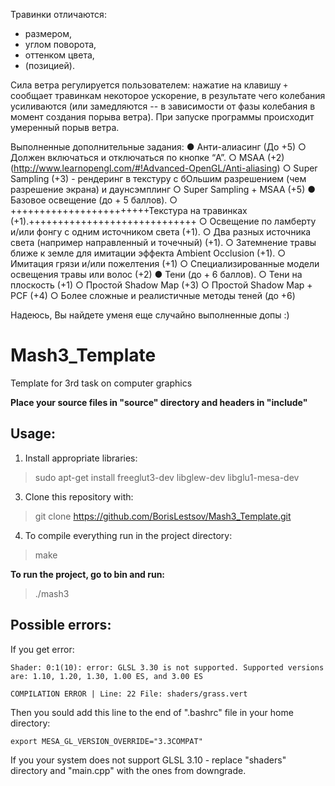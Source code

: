 
Травинки отличаются:
 - размером,
 - углом поворота,
 - оттенком цвета,
 - (позицией).

Сила ветра регулируется пользователем: нажатие на клавишу `+` сообщает травинкам некоторое ускорение, в результате чего колебания усиливаются (или замедляются -- в зависимости от фазы колебания в момент создания порыва ветра). При запуске программы происходит умеренный порыв ветра.


Выполненные дополнительные задания:
● Анти-алиасинг (До +5)
    ○ Должен включаться и отключаться по кнопке “A”.
    ○ MSAA (+2) (http://www.learnopengl.com/#!Advanced-OpenGL/Anti-aliasing)
    ○ Super Sampling (+3) - рендеринг в текстуру с бОльшим разрешением (чем
    разрешение экрана) и даунсэмплинг
    ○ Super Sampling + MSAA (+5)
● Базовое освещение (до + 5 баллов).
    ○ ++++++++++++++++++++++++Текстура на травинках (+1).+++++++++++++++++++++++++++++
    ○ Освещение по ламберту и/или фонгу с одним источником света (+1).
    ○ Два разных источника света (например направленный и точечный) (+1).
    ○ Затемнение травы ближе к земле для имитации эффекта Ambient Occlusion (+1).
    ○ Имитация грязи и/или пожелтения (+1)
    ○ Специализированные модели освещения травы или волос (+2)
● Тени (до + 6 баллов).
    ○ Тени на плоскость (+1)
    ○ Простой Shadow Map (+3)
    ○ Простой Shadow Map + PCF (+4)
    ○ Более сложные и реалистичные методы теней (до +6)

Надеюсь, Вы найдете уменя еще случайно выполненные допы :)
 

# Mash3_Template
Template for 3rd task on computer graphics

__Place your source files in "source" directory and headers in "include"__

## Usage:

1) Install appropriate libraries:

> sudo apt-get install freeglut3-dev libglew-dev libglu1-mesa-dev

3) Clone this repository with:

> git clone https://github.com/BorisLestsov/Mash3_Template.git

4) To compile everything run in the project directory:

> make

__To run the project, go to bin and run:__

> ./mash3 

## Possible errors:

If you get error:
```
Shader: 0:1(10): error: GLSL 3.30 is not supported. Supported versions are: 1.10, 1.20, 1.30, 1.00 ES, and 3.00 ES

COMPILATION ERROR | Line: 22 File: shaders/grass.vert
```
Then you sould add this line to the end of ".bashrc" file in your home directory:
```
export MESA_GL_VERSION_OVERRIDE="3.3COMPAT"
```

If you your system does not support GLSL 3.10 - replace "shaders" directory and "main.cpp" with the ones from downgrade.
